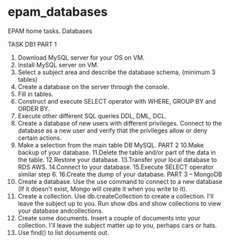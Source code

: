 # epam_databases
EPAM home tasks. Databases

TASK DB1
PART 1
1. Download MySQL server for your OS on VM.
2. Install MySQL server on VM.
3. Select a subject area and describe the database schema, (minimum 3 tables)
4. Create a database on the server through the console.
5. Fill in tables.
6. Construct and execute SELECT operator with WHERE, GROUP BY and ORDER BY.
7. Execute other different SQL queries DDL, DML, DCL.
8. Create a database of new users with different privileges. Connect to the
database as a new user and verify that the privileges allow or deny certain
actions.
9. Make a selection from the main table DB MySQL.
PART 2
10.Make backup of your database.
11.Delete the table and/or part of the data in the table.
12.Restore your database.
13.Transfer your local database to RDS AWS.
14.Connect to your database.
15.Execute SELECT operator similar step 6.
16.Create the dump of your database.
PART 3 – MongoDB
17. Create a database. Use the use command to connect to a new database (If it
doesn't exist, Mongo will create it when you write to it).
18. Create a collection. Use db.createCollection to create a collection. I'll leave the
subject up to you. Run show dbs and show collections to view your database andcollections.
19. Create some documents. Insert a couple of documents into your collection. I'll
leave the subject matter up to you, perhaps cars or hats.
20. Use find() to list documents out.
